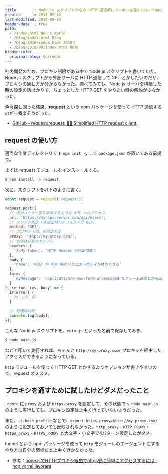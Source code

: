 ```yaml
---
title        : Node.js スクリプトからの HTTP 通信時にプロキシを通すには request が楽チン
created      : 2018-09-16
last-modified: 2018-09-16
header-date  : true
path:
  - /index.html Neo's World
  - /blog/index.html Blog
  - /blog/2018/index.html 2018年
  - /blog/2018/09/index.html 09月
hidden-info:
  original-blog: Corredor
---
```


社内開発のため、プロキシ制限がある中で Node.js スクリプトを書いていた。Node.js スクリプトから外部サーバに HTTP 通信して GET とかしたいのだが、プロキシの通し方が分からなかった。調べてみても、Node.js サーバを構築した時の設定の話ばかりで、ちょっとした HTTP GET をやりたい時の解説が少なかった。

色々探し回った結果、__request__ という npm パッケージを使って HTTP 通信するのが一番楽そうだった。

- [GitHub - request/request: 🏊🏾 Simplified HTTP request client.](https://github.com/request/request)

## request の使い方

適当な作業ディレクトリで `$ npm init -y` して `package.json` が置いてある前提で。

まずは request モジュールをインストールする。

```bash
$ npm install -S request
```

次に、スクリプトを以下のように書く。

```javascript
const request = require('request');

request.post({
  // 何かユーザ一覧を取得するような API へのアクセス
  url: 'https://my-api-server.com/api/users',
  // メソッド指定 (未指定時のデフォルトは GET)
  method: 'GET',
  // プロキシ URL を指定する
  proxy: 'http://my-proxy.com/',
  // 以降は任意なサンプル
  headers: {
    'X-My-Token': 'HTTP Header も指定可能'
  },
  body {
    'name': 'POST や PUT 時のリクエストボディが付与できる'
  },
  form: {
    'myMessage': 'application/x-www-form-urlencoded なフォーム送信とかも出来る'
  }
}, (error, res, body) => {
  if(error) {
    // エラー時
  }
  
  // 処理成功時
  console.log(body);
});
```

こんな Node.js スクリプトを、`main.js` といった名前で保存しておき、

```bash
$ node main.js
```

などと叩いて実行すれば、ちゃんと `http://my-proxy.com/` プロキシを経由したアクセスができるようになっている。

`http` モジュールを使って HTTP GET とかするよりオプションが書きやすいので、request オススメ。

## プロキシを通すために試したけどダメだったこと

`.npmrc` に `proxy` および `https-proxy` を設定して、その状態で `$ node main.js` のように実行しても、プロキシ設定は上手く行っていないようだった。

また、`~/.bash_profile` などで、`export https_proxy=http://my-proxy.com/` のように設定しておいても反映されなかった。`http_proxy`・`HTTP_PROXY`・`https_proxy`・`HTTPS_PROXY` と大文字・小文字で4パターン設定したがダメ。

tunnel という npm パッケージを使って `http` モジュールのエージェントにするやり方は自分の環境だと上手く行かなかった。

- 参考：[node.jsでHTTPプロキシ経由でhttps更に簡単にアクセスするには - non vorrei lavorare](https://abrakatabura.hatenablog.com/entry/2013/06/25/063157)
